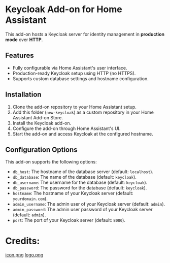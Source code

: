 # Keycloak Add-on for Home Assistant

This add-on hosts a Keycloak server for identity management in **production mode** over **HTTP**.

## Features

- Fully configurable via Home Assistant's user interface.
- Production-ready Keycloak setup using HTTP (no HTTPS).
- Supports custom database settings and hostname configuration.

## Installation

1. Clone the add-on repository to your Home Assistant setup.
2. Add this folder (`new-keycloak`) as a custom repository in your Home Assistant Add-on Store.
3. Install the Keycloak add-on.
4. Configure the add-on through Home Assistant's UI.
5. Start the add-on and access Keycloak at the configured hostname.

## Configuration Options

This add-on supports the following options:
- `db_host`: The hostname of the database server (default: `localhost`).
- `db_database`: The name of the database (default: `keycloak`).
- `db_username`: The username for the database (default: `keycloak`).
- `db_password`: The password for the database (default: `keycloak`).
- `hostname`: The hostname of your Keycloak server (default: `yourdomain.com`).
- `admin_username`: The admin user of your Keycloak server (default: `admin`).
- `admin_password`: The admin user password of your Keycloak server (default: `admin`).
- `port`: The port of your Keycloak server (default: `8080`).
<!-- ## Ports

The following port is exposed:
- `8080`: HTTP -->

# Credits:
[icon.png](https://www.flaticon.com/authors/pixelmeetup)
[logo.png](https://www.flaticon.com/authors/freepik)